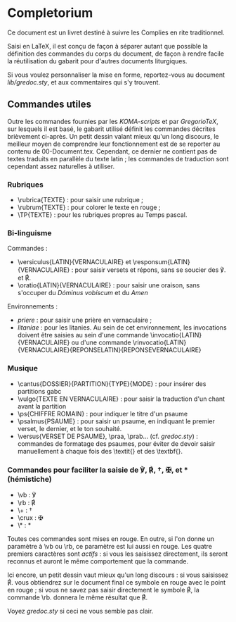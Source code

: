 # Completorium

Ce document est un livret destiné à suivre les Complies en rite traditionnel.

Saisi en LaTeX, il est conçu de façon à séparer autant que possible la
définition des commandes du corps du document, de façon à rendre facile la
réutilisation du gabarit pour d'autres documents liturgiques.

Si vous voulez personnaliser la mise en forme, reportez-vous au document
*lib/gredoc.sty*, et aux commentaires qui s'y trouvent.

## Commandes utiles

Outre les commandes fournies par les *KOMA-scripts* et par *GregorioTeX*,
sur lesquels il est basé, le gabarit utilisé définit les commandes décrites
brièvement ci-après. Un petit dessin valant mieux qu'un long discours, le
meilleur moyen de comprendre leur fonctionnement est de se reporter au
contenu de 00-Document.tex. Cependant, ce dernier ne contient pas de textes
traduits en parallèle du texte latin ; les commandes de traduction sont
cependant assez naturelles à utiliser.

### Rubriques

* \rubrica{TEXTE} : pour saisir une rubrique ;
* \rubrum{TEXTE} : pour colorer le texte en rouge ;
* \TP{TEXTE} : pour les rubriques propres au Temps pascal.

### Bi-linguisme

Commandes :
* \versiculus{LATIN}{VERNACULAIRE} et \responsum{LATIN}{VERNACULAIRE} :
    pour saisir versets et répons, sans se soucier des ℣. et ℟.
* \oratio{LATIN}{VERNACULAIRE} : pour saisir une oraison, sans s'occuper du
    *Dóminus vobíscum* et du *Amen*

Environnements :
* *priere* : pour saisir une prière en vernaculaire ;
* *litaniae* : pour les litanies. Au sein de cet environnement, les invocations
    doivent être saisies au sein d'une commande \invocatio{LATIN}{VERNACULAIRE}
	ou d'une commande
	\rinvocatio{LATIN}{VERNACULAIRE}{REPONSELATIN}{REPONSEVERNACULAIRE}

### Musique

* \cantus{DOSSIER}{PARTITION}{TYPE}{MODE} : pour insérer des partitions gabc
* \vulgo{TEXTE EN VERNACULAIRE} : pour saisir la traduction d'un chant avant
    la partition
* \ps{CHIFFRE ROMAIN} : pour indiquer le titre d'un psaume
* \psalmus{PSAUME} : pour saisir un psaume, en indiquant le premier verset,
    le dernier, et le ton souhaité.
* \versus{VERSET DE PSAUME}, \praa, \prab… (cf. *gredoc.sty*) : commandes de
    formatage des psaumes, pour éviter de devoir saisir manuellement à chaque
	fois des \textit{} et des \textbf{}.

### Commandes pour faciliter la saisie de ℣, ℟, †, ✠, et \* (hémistiche)

* \vb : ℣
* \rb : ℟
* \\+ : †
* \crux : ✠
* \\\* : \*

Toutes ces commandes sont mises en rouge. En outre, si l'on donne un paramètre
à \vb ou \rb, ce paramètre est lui aussi en rouge. Les quatre premiers
caractères sont *actifs* : si vous les saisissez directement, ils seront
reconnus et auront le même comportement que la commande.

Ici encore, un petit dessin vaut mieux qu'un long discours : si vous saisissez
℟. vous obtiendrez sur le document final ce symbole en rouge avec le point en
rouge ; si vous ne savez pas saisir directement le symbole ℟, la commande \rb.
donnera le même résultat que ℟.

Voyez *gredoc.sty* si ceci ne vous semble pas clair.

